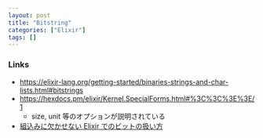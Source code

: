 ```yaml
---
layout: post
title: "Bitstring"
categories: ["Elixir"]
tags: []
---
```


### Links

- https://elixir-lang.org/getting-started/binaries-strings-and-char-lists.html#bitstrings
- https://hexdocs.pm/elixir/Kernel.SpecialForms.html#%3C%3C%3E%3E/1
  - size, unit 等のオプションが説明されている
- [組込みに欠かせない Elixir でのビットの扱い方](https://qiita.com/kikuyuta/items/e200a6208013f38333de)

